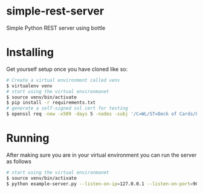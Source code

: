 # simple-rest-server
Simple Python REST server using bottle

# Installing

Get yourself setup once you have cloned like so:
```bash
# Create a virtual environment called venv
$ virtualenv venv
# start using the virtual environmanet
$ source venv/bin/activate
$ pip install -r requirements.txt
# generate a self-signed ssl cert for testing
$ openssl req -new -x509 -days 5 -nodes -subj '/C=WL/ST=Deck of Cards/L=Palace/CN=127.0.0.1' -out self-signed-cert.pem -keyout self-signed-key.pem
```

# Running

After making sure you are in your virtual environment you can run the server as follows

```bash
# start using the virtual environmanet
$ source venv/bin/activate
$ python example-server.py --listen-on-ip=127.0.0.1 --listen-on-port=9000 --ssl-key=self-signed-key.pem --ssl-cert=self-signed-cert.pem
```